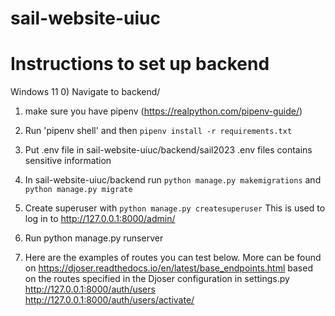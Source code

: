 # sail-website-uiuc
# Instructions to set up backend 
Windows 11
0) Navigate to backend/
1) make sure you have pipenv (https://realpython.com/pipenv-guide/)
2) Run 'pipenv shell' and then `pipenv install -r requirements.txt`
3) Put .env file in sail-website-uiuc/backend/sail2023
    .env files contains sensitive information
4) In sail-website-uiuc/backend run `python manage.py makemigrations` and `python manage.py migrate`
5) Create superuser with `python manage.py createsuperuser`
    This is used to log in to http://127.0.0.1:8000/admin/
5) Run python manage.py runserver

6) Here are the examples of routes you can test below. More can be found on https://djoser.readthedocs.io/en/latest/base_endpoints.html 
   based on the routes specified in the Djoser configuration in settings.py
    http://127.0.0.1:8000/auth/users
    http://127.0.0.1:8000/auth/users/activate/ 
    
